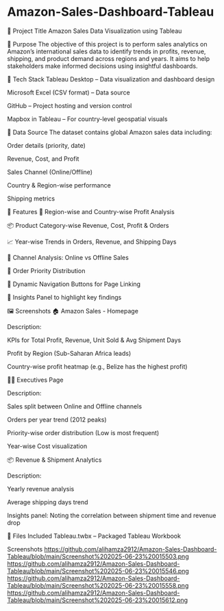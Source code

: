 # Amazon-Sales-Dashboard-Tableau
📌 Project Title
Amazon Sales Data Visualization using Tableau

🎯 Purpose
The objective of this project is to perform sales analytics on Amazon’s international sales data to identify trends in profits, revenue, shipping, and product demand across regions and years. It aims to help stakeholders make informed decisions using insightful dashboards.

🧰 Tech Stack
Tableau Desktop – Data visualization and dashboard design

Microsoft Excel (CSV format) – Data source

GitHub – Project hosting and version control

Mapbox in Tableau – For country-level geospatial visuals

📂 Data Source
The dataset contains global Amazon sales data including:

Order details (priority, date)

Revenue, Cost, and Profit

Sales Channel (Online/Offline)

Country & Region-wise performance

Shipping metrics

🚀 Features
📍 Region-wise and Country-wise Profit Analysis

📦 Product Category-wise Revenue, Cost, Profit & Orders

📈 Year-wise Trends in Orders, Revenue, and Shipping Days

🔄 Channel Analysis: Online vs Offline Sales

🎯 Order Priority Distribution

📌 Dynamic Navigation Buttons for Page Linking

🧠 Insights Panel to highlight key findings

🖼️ Screenshots
🏠 Amazon Sales - Homepage

Description:

KPIs for Total Profit, Revenue, Unit Sold & Avg Shipment Days

Profit by Region (Sub-Saharan Africa leads)

Country-wise profit heatmap (e.g., Belize has the highest profit)

👨‍💼 Executives Page

Description:

Sales split between Online and Offline channels

Orders per year trend (2012 peaks)

Priority-wise order distribution (Low is most frequent)

Year-wise Cost visualization

📦 Revenue & Shipment Analytics

Description:

Yearly revenue analysis

Average shipping days trend

Insights panel: Noting the correlation between shipment time and revenue drop

📁 Files Included
Tableau.twbx – Packaged Tableau Workbook

Screenshots
https://github.com/alihamza2912/Amazon-Sales-Dashboard-Tableau/blob/main/Screenshot%202025-06-23%20015503.png
https://github.com/alihamza2912/Amazon-Sales-Dashboard-Tableau/blob/main/Screenshot%202025-06-23%20015546.png
https://github.com/alihamza2912/Amazon-Sales-Dashboard-Tableau/blob/main/Screenshot%202025-06-23%20015558.png
https://github.com/alihamza2912/Amazon-Sales-Dashboard-Tableau/blob/main/Screenshot%202025-06-23%20015612.png
